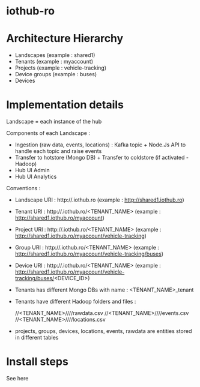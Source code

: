 # iothub-ro

# Architecture Hierarchy

 - Landscapes (example : shared1)
 - Tenants (example : myaccount)
 - Projects (example : vehicle-tracking)
 - Device groups (example : buses)
 - Devices
 
# Implementation details

Landscape = each instance of the hub

Components of each Landscape :

  - Ingestion (raw data, events, locations) : Kafka topic + Node.Js API to handle each topic and raise events
  - Transfer to hotstore (Mongo DB) + Transfer to coldstore (if activated - Hadoop)
  - Hub UI Admin
  - Hub UI Analytics
  
Conventions :

  - Landscape URI : http://<LANDSCAPE>.iothub.ro (example : http://shared1.iothub.ro)
  - Tenant URI : http://<LANDSCAPE>.iothub.ro/<TENANT_NAME> (example : http://shared1.iothub.ro/myaccount)
  - Project URI : http://<LANDSCAPE>.iothub.ro/<TENANT_NAME> (example : http://shared1.iothub.ro/myaccount/vehicle-tracking)
  - Group URI : http://<LANDSCAPE>.iothub.ro/<TENANT_NAME> (example : http://shared1.iothub.ro/myaccount/vehicle-tracking/buses)
  - Device URI : http://<LANDSCAPE>.iothub.ro/<TENANT_NAME> (example : http://shared1.iothub.ro/myaccount/vehicle-tracking/buses/<DEVICE_ID>)
  
  - Tenants has different Mongo DBs with name : <TENANT_NAME>_tenant
  - Tenants have different Hadoop folders and files : 
  
      /<LANDSCAPE>/<TENANT_NAME>/<PROJECT>/<GROUP>/<DEVICE>/rawdata.csv
      /<LANDSCAPE>/<TENANT_NAME>/<PROJECT>/<GROUP>/<DEVICE>/events.csv
      /<LANDSCAPE>/<TENANT_NAME>/<PROJECT>/<GROUP>/<DEVICE>/locations.csv
  
  - projects, groups, devices, locations, events, rawdata are entities stored in different tables 
 
# Install steps

See here
